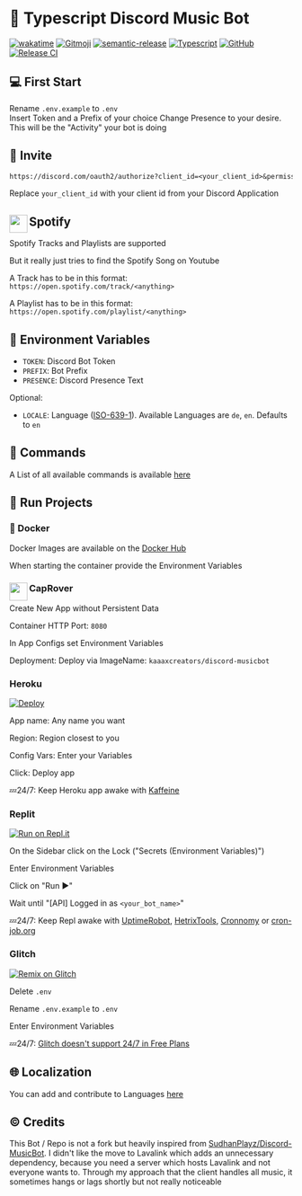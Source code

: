 # 🤖 Typescript Discord Music Bot

[![wakatime](https://wakatime.com/badge/github/kaaaxcreators/Discord-MusicBot.svg)](https://wakatime.com/badge/github/kaaaxcreators/Discord-MusicBot)
[![Gitmoji](https://img.shields.io/badge/gitmoji-%20😜%20😍-FFDD67.svg?style=flat-square)](https://gitmoji.dev)
[![semantic-release](https://img.shields.io/badge/%20%20%F0%9F%93%A6%F0%9F%9A%80-semantic--release-e10079.svg)](https://github.com/semantic-release/semantic-release)
[![Typescript](https://img.shields.io/badge/TypeScript-strict%20%F0%9F%92%AA-blue)](https://www.typescriptlang.org/)
[![GitHub](https://img.shields.io/github/license/kaaaxcreators/Discord-MusicBot)](https://github.com/kaaaxcreators/Discord-MusicBot/blob/main/LICENSE)
[![Release CI](https://github.com/kaaaxcreators/Discord-MusicBot/actions/workflows/release.yml/badge.svg)](https://github.com/kaaaxcreators/Discord-MusicBot/actions/workflows/release.yml)

## 💻 First Start

Rename `.env.example` to `.env`  
Insert Token and a Prefix of your choice
Change Presence to your desire. This will be the "Activity" your bot is doing

## 🔗 Invite

```txt
https://discord.com/oauth2/authorize?client_id=<your_client_id>&permissions=2205280320&scope=applications.commands%20bot
```

Replace `your_client_id` with your client id from your Discord Application

## <img src="https://emoji.gg/assets/emoji/SpotifyLogo.png" width="32" height="32" align="left"> Spotify

Spotify Tracks and Playlists are supported

But it really just tries to find the Spotify Song on Youtube

A Track has to be in this format: `https://open.spotify.com/track/<anything>`

A Playlist has to be in this format: `https://open.spotify.com/playlist/<anything>`

## 🌱 Environment Variables

- `TOKEN`: Discord Bot Token
- `PREFIX`: Bot Prefix
- `PRESENCE`: Discord Presence Text

Optional:

- `LOCALE`: Language ([ISO-639-1](https://en.wikipedia.org/wiki/List_of_ISO_639-1_codes)).
Available Languages are `de`, `en`. Defaults to `en`

## 📑 Commands

A List of all available commands is available [here](COMMANDS.md)

## 💨 Run Projects

### 🐳 Docker

Docker Images are available on the [Docker Hub](https://hub.docker.com/r/kaaaxcreators/discord-musicbot)

When starting the container provide the Environment Variables

### <img src="https://caprover.com/img/logo-padded.png" width="32" height="32" align="left"> CapRover

Create New App without Persistent Data

Container HTTP Port: `8080`

In App Configs set Environment Variables

Deployment: Deploy via ImageName: `kaaaxcreators/discord-musicbot`

### Heroku

[![Deploy](https://www.herokucdn.com/deploy/button.svg)](https://heroku.com/deploy?template=https://github.com/kaaaxcreators/Discord-MusicBot)

App name: Any name you want

Region: Region closest to you

Config Vars: Enter your Variables

Click: Deploy app

💤24/7: Keep Heroku app awake with [Kaffeine](https://kaffeine.herokuapp.com/)

### Replit

[![Run on Repl.it](https://repl.it/badge/github/kaaaxcreators/Discord-MusicBot)](https://repl.it/github/kaaaxcreators/Discord-MusicBot)

On the Sidebar click on the Lock ("Secrets (Environment Variables)")

Enter Environment Variables

Click on "Run ▶️"

Wait until "[API] Logged in as `<your_bot_name>`"

💤24/7: Keep Repl awake with [UptimeRobot](https://uptimerobot.com/), [HetrixTools](https://hetrixtools.com/), [Cronnomy](https://cronnomy.com/) or [cron-job.org](https://cron-job.org/)

### Glitch

[![Remix on Glitch](https://cdn.glitch.com/2703baf2-b643-4da7-ab91-7ee2a2d00b5b%2Fremix-button.svg)](https://glitch.com/edit/#!/import/github/kaaaxcreators/Discord-MusicBot)

Delete `.env`

Rename `.env.example` to `.env`

Enter Environment Variables

💤24/7: [Glitch doesn't support 24/7 in Free Plans](https://support.glitch.com/t/ping-service-block-june-13-7-56-a-m-to-present/26443)

## 🌐 Localization

You can add and contribute to Languages [here](https://poeditor.com/join/project?hash=vC5ESOmMLK)

## ©️ Credits

This Bot / Repo is not a fork but heavily inspired from [SudhanPlayz/Discord-MusicBot](https://github.com/SudhanPlayz/Discord-MusicBot).
I didn't like the move to Lavalink which adds an unnecessary dependency, because you need a server which hosts Lavalink and not everyone wants to. Through my approach that the client handles all music, it sometimes hangs or lags shortly but not really noticeable
